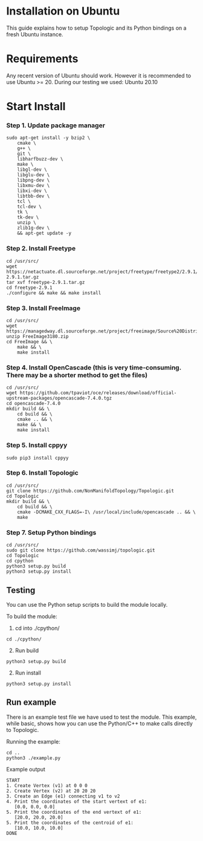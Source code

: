 # Installation on Ubuntu

This guide explains how to setup Topologic and its Python bindings on a fresh Ubuntu instance.

# Requirements

Any recent version of Ubuntu should work. However it is recommended to use Ubuntu >= 20. During our testing
we used: Ubuntu 20.10

# Start Install

### Step 1. Update package manager
```
sudo apt-get install -y bzip2 \
	cmake \
	g++ \
	git \
	libharfbuzz-dev \
	make \
	libgl-dev \
	libglu-dev \
	libpng-dev \
	libxmu-dev \
	libxi-dev \
	libtbb-dev \
	tcl \
	tcl-dev \
	tk \
	tk-dev \
	unzip \
	zlib1g-dev \
	&& apt-get update -y
```
 
### Step 2. Install Freetype

```
cd /usr/src/
wget https://netactuate.dl.sourceforge.net/project/freetype/freetype2/2.9.1/freetype-2.9.1.tar.gz
tar xvf freetype-2.9.1.tar.gz
cd freetype-2.9.1
./configure && make && make install
```

### Step 3. Install FreeImage

```
cd /usr/src/
wget https://managedway.dl.sourceforge.net/project/freeimage/Source%20Distribution/3.18.0/FreeImage3180.zip
unzip FreeImage3180.zip
cd FreeImage && \
	make && \
	make install
```

### Step 4. Install OpenCascade (this is very time-consuming. There may be a shorter method to get the files)

```
cd /usr/src/
wget https://github.com/tpaviot/oce/releases/download/official-upstream-packages/opencascade-7.4.0.tgz
cd opencascade-7.4.0
mkdir build && \
	cd build && \
	cmake .. && \
	make && \
	make install
```

### Step 5. Install cppyy

```
sudo pip3 install cppyy
```

### Step 6. Install Topologic

```
cd /usr/src/
git clone https://github.com/NonManifoldTopology/Topologic.git
cd Topologic
mkdir build && \
	cd build && \
	cmake -DCMAKE_CXX_FLAGS=-I\ /usr/local/include/opencascade .. && \
	make
```

### Step 7. Setup Python bindings

```
cd /usr/src/
sudo git clone https://github.com/wassimj/topologic.git
cd Topologic
cd cpython
python3 setup.py build
python3 setup.py install
```

## Testing

You can use the Python setup scripts to build the module locally.

To build the module:

1. cd into ./cpython/
```
cd ./cpython/
```
2. Run build
```
python3 setup.py build
```
2. Run install
```
python3 setup.py install
```

## Run example

There is an example test file we have used to test the module. This example, while basic, shows how you can
use the Python/C++ to make calls directly to Topologic.

Running the example:

```
cd ..
python3 ./example.py
```

Example output
```
START
1. Create Vertex (v1) at 0 0 0
2. Create Vertex (v2) at 20 20 20
3. Create an Edge (e1) connecting v1 to v2
4. Print the coordinates of the start vertext of e1:
   [0.0, 0.0, 0.0]
5. Print the coordinates of the end vertext of e1:
   [20.0, 20.0, 20.0]
5. Print the coordinates of the centroid of e1:
   [10.0, 10.0, 10.0]
DONE
```
